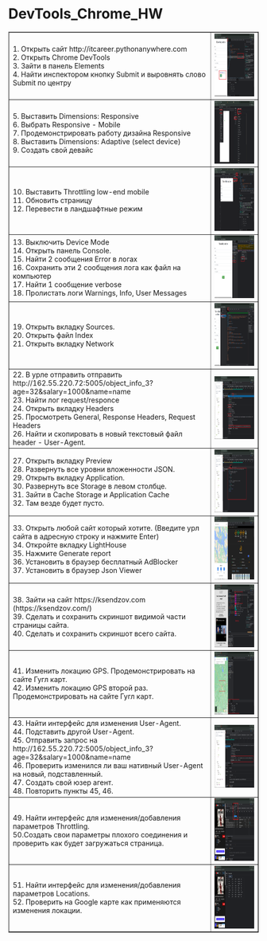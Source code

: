 <!DOCTYPE html>
<h1>DevTools_Chrome_HW</h1>

<html>
 <head>
  <meta charset="utf-8">
 </head>
 <body>
  <table border="1">
   <tr>
    <td>1. Открыть сайт http://itcareer.pythonanywhere.com
    <br>2. Открыть Chrome DevTools
    <br>3. Зайти в панель Elements
    <br>4. Найти инспектором кнопку Submit и выровнять слово Submit по центру
    <td><img src="https://github.com/StasTsb/DevTools/blob/2a400169ac2d2767a53f5a5c7e6f1a5de5cc3525/screen/2Dev.png" width="340" height="126"></td>
   </tr>
   <tr>
    <td>5. Выставить Dimensions: Responsive
    <br>6. Выбрать Responsive - Mobile
    <br>7. Продемонстрировать работу дизайна Responsive
	<br>8. Выставить Dimensions: Adaptive (select device)
    <br>9. Создать свой девайс
    <td><img src="https://github.com/StasTsb/DevTools/blob/70d20972935617ceeb47c537f11ade737c4e540e/screen/3Dev.png" width="340" height="126"></td>
  </tr>
    <tr>
    <td>10. Выставить Throttling low-end mobile
    <br>11. Обновить страницу
    <br>12. Перевести в ландшафтные режим 
    <td><img src="https://github.com/StasTsb/DevTools/blob/70d20972935617ceeb47c537f11ade737c4e540e/screen/4Dev.png" width="340" height="126"></td>
   </tr>
   <tr>
    <td>13. Выключить Device Mode
    <br>14. Открыть панель Console.
 	<br>15. Найти 2 сообщения Error в логах
    <br>16. Сохранить эти 2 сообщения лога как файл на компьютер
    <br>17. Найти 1 сообщение verbose
    <br>18. Пролистать логи Warnings, Info, User Messages
    <td><img src="https://github.com/StasTsb/DevTools/blob/70d20972935617ceeb47c537f11ade737c4e540e/screen/5Dev.png" width="340" height="126"></td>
  </tr>
    <tr>
    <td>19. Открыть вкладку Sources.
    <br>20. Открыть файл Index
    <br>21. Открыть вкладку Network
    <td><img src="https://github.com/StasTsb/DevTools/blob/70d20972935617ceeb47c537f11ade737c4e540e/screen/6Dev.png" width="340" height="126"></td>
   </tr>
   <tr>
    <td>22. В урле отправить отправить http://162.55.220.72:5005/object_info_3?age=32&salary=1000&name=name
    <br>23. Найти лог request/responce  
    <br>24. Открыть вкладку Headers
    <br>25. Просмотреть General, Response Headers, Request Headers
    <br>26. Найти и скопировать в новый текстовый файл header - User-Agent.
    <td><img src="https://github.com/StasTsb/DevTools/blob/70d20972935617ceeb47c537f11ade737c4e540e/screen/7Dev.png" width="340" height="126"></td>
  </tr>
   <tr>
    <td>27. Открыть вкладку Preview
    <br>28. Развернуть все уровни вложенности JSON.
    <br>29. Открыть вкладку Application.
    <br>30. Развернуть все Storage в левом столбце.
    <br>31. Зайти в Cache Storage и Application Cache
    <br>32. Там везде будет пусто.
    <td><img src="https://github.com/StasTsb/DevTools/blob/70d20972935617ceeb47c537f11ade737c4e540e/screen/8Dev.png" width="340" height="126"></td>
  </tr>
    <tr>
    <td>33. Открыть любой сайт который хотите. (Введите урл сайта в адресную строку и нажмите Enter)
    <br>34. Откройте вкладку LightHouse
    <br>35. Нажмите Generate report
    <br>36. Установить в браузер бесплатный AdBlocker
    <br>37. Установить в браузер Json Viewer
    <td><img src="https://github.com/StasTsb/DevTools/blob/70d20972935617ceeb47c537f11ade737c4e540e/screen/9Dev.png" width="340" height="126"></td>
  </tr>
    <tr>
    <td>38. Зайти на сайт https://ksendzov.com (https://ksendzov.com/)
    <br>39. Сделать и сохранить скриншот видимой части страницы сайта.
    <br>40. Сделать и сохранить скриншот всего сайта.
    <td><img src="https://github.com/StasTsb/DevTools/blob/70d20972935617ceeb47c537f11ade737c4e540e/screen/10Dev.png" width="340" height="126"></td>
  </tr>
    <tr>
    <td>41. Изменить локацию GPS. Продемонстрировать на сайте Гугл карт.
    <br>42. Изменить локацию GPS второй раз. Продемонстрировать на сайте Гугл карт.
    <td><img src="https://github.com/StasTsb/DevTools/blob/70d20972935617ceeb47c537f11ade737c4e540e/screen/12Dev.png" width="340" height="126"></td>
  </tr>
    <tr>
    <td>43. Найти интерфейс для изменения User-Agent.
    <br>44. Подставить другой User-Agent. 
    <br>45. Отправить запрос на http://162.55.220.72:5005/object_info_3?age=32&salary=1000&name=name
    <br>46. Проверить изменился ли ваш нативный User-Agent на новый, подставленный.
    <br>47. Создать свой юзер агент.
    <br>48. Повторить пункты 45, 46.
    <td><img src="https://github.com/StasTsb/DevTools/blob/70d20972935617ceeb47c537f11ade737c4e540e/screen/14Dev.png" width="340" height="126"></td>
  </tr>
    <tr>
    <td>49. Найти интерфейс для изменения/добавления параметров Throttling.
    <br>50.Создать свои параметры плохого соединения и проверить как будет загружаться страница.
   <td><img src="https://github.com/StasTsb/DevTools/blob/70d20972935617ceeb47c537f11ade737c4e540e/screen/15Dev.png" width="340" height="126"></td>
  </tr>
    <tr>
    <td>51. Найти интерфейс для изменения/добавления параметров Locations.
    <br>52. Проверить на Google карте как применяются изменения локации.
    <td><img src="https://github.com/StasTsb/DevTools/blob/70d20972935617ceeb47c537f11ade737c4e540e/screen/17Dev.png" width="340" height="126"></td>
  </tr>
 </table>
 </body>
</html>


